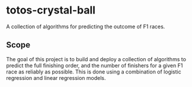 # totos-crystal-ball
A collection of algorithms for predicting the outcome of F1 races.

## Scope
The goal of this project is to build and deploy a collection of algorithms to predict the full finishing order, and the number of finishers for a given F1 race as reliably as possible. This is done using a combination of logistic regression and linear regression models.
